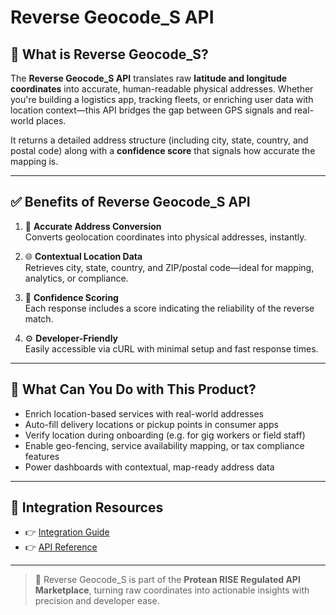 # Reverse Geocode_S API

## 📘 What is Reverse Geocode_S?

The **Reverse Geocode_S API** translates raw **latitude and longitude coordinates** into accurate, human-readable physical addresses. Whether you're building a logistics app, tracking fleets, or enriching user data with location context—this API bridges the gap between GPS signals and real-world places.

It returns a detailed address structure (including city, state, country, and postal code) along with a **confidence score** that signals how accurate the mapping is.

---

## ✅ Benefits of Reverse Geocode_S API

1. 📍 **Accurate Address Conversion**  
   Converts geolocation coordinates into physical addresses, instantly.

2. 🌐 **Contextual Location Data**  
   Retrieves city, state, country, and ZIP/postal code—ideal for mapping, analytics, or compliance.

3. 🎯 **Confidence Scoring**  
   Each response includes a score indicating the reliability of the reverse match.

4. ⚙️ **Developer-Friendly**  
   Easily accessible via cURL with minimal setup and fast response times.

---

## 💼 What Can You Do with This Product?

- Enrich location-based services with real-world addresses  
- Auto-fill delivery locations or pickup points in consumer apps  
- Verify location during onboarding (e.g. for gig workers or field staff)  
- Enable geo-fencing, service availability mapping, or tax compliance features  
- Power dashboards with contextual, map-ready address data

---

## 🔗 Integration Resources

- 👉 [Integration Guide](https://docs.risewithprotean.io/152/integration-guide)  
- 👉 [API Reference](https://docs.risewithprotean.io/152/api-reference)

---

> 📌 Reverse Geocode_S is part of the **Protean RISE Regulated API Marketplace**, turning raw coordinates into actionable insights with precision and developer ease.
